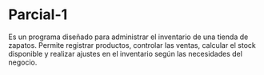 # Parcial-1
Es un programa diseñado para administrar el inventario de una tienda de zapatos. Permite registrar productos, controlar las ventas, calcular el stock disponible y realizar ajustes en el inventario según las necesidades del negocio.
